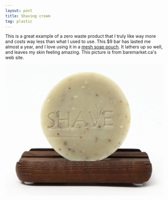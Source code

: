 ```yaml
---
layout: post
title: Shaving cream
tag: plastic
---
```


This is a great example of a zero waste product that I truly like way more and costs way less than what I used to use. This $9 bar has lasted me almost a year, and I love using it in a [mesh soap pouch](../Shower-puff). It lathers up so well, and leaves my skin feeling amazing. This picture is from baremarket.ca's web site.

![Shaving bar](../images/shave-cream.PNG)
